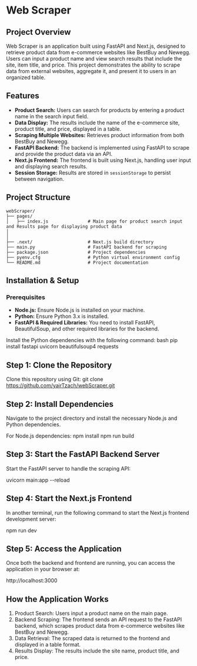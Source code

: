 # Web Scraper

## Project Overview
Web Scraper is an application built using FastAPI and Next.js, designed to retrieve product data from e-commerce websites like BestBuy and Newegg. Users can input a product name and view search results that include the site, item title, and price. This project demonstrates the ability to scrape data from external websites, aggregate it, and present it to users in an organized table.

## Features
- **Product Search:** Users can search for products by entering a product name in the search input field.
- **Data Display:** The results include the name of the e-commerce site, product title, and price, displayed in a table.
- **Scraping Multiple Websites:** Retrieves product information from both BestBuy and Newegg.
- **FastAPI Backend:** The backend is implemented using FastAPI to scrape and provide the product data via an API.
- **Next.js Frontend:** The frontend is built using Next.js, handling user input and displaying search results.
- **Session Storage:** Results are stored in `sessionStorage` to persist between navigation.

## Project Structure
```plaintext
webScraper/
├── pages/
│   ├── index.js               # Main page for product search input and Results page for displaying product data
│              
│
├── .next/                     # Next.js build directory
├── main.py                    # FastAPI backend for scraping
├── package.json               # Project dependencies
├── pyenv.cfg                  # Python virtual environment config
└── README.md                  # Project documentation
```

## Installation & Setup

### Prerequisites
- **Node.js:** Ensure Node.js is installed on your machine.
- **Python:** Ensure Python 3.x is installed.
- **FastAPI & Required Libraries:** You need to install FastAPI, BeautifulSoup, and other required libraries for the backend.

Install the Python dependencies with the following command:
bash
pip install fastapi uvicorn beautifulsoup4 requests

## Step 1: Clone the Repository
Clone this repository using Git:
git clone https://github.com/yairTzach/webScraper.git

## Step 2: Install Dependencies
Navigate to the project directory and install the necessary Node.js and Python dependencies.

For Node.js dependencies:
npm install
npm run build

## Step 3: Start the FastAPI Backend Server
Start the FastAPI server to handle the scraping API:


uvicorn main:app --reload
## Step 4: Start the Next.js Frontend
In another terminal, run the following command to start the Next.js frontend development server:

npm run dev
## Step 5: Access the Application
Once both the backend and frontend are running, you can access the application in your browser at:

http://localhost:3000

## How the Application Works
1. Product Search: Users input a product name on the main page.
2. Backend Scraping: The frontend sends an API request to the FastAPI backend, which scrapes product data from e-commerce websites like BestBuy and Newegg.
3. Data Retrieval: The scraped data is returned to the frontend and displayed in a table format.
4. Results Display: The results include the site name, product title, and price.

